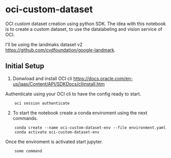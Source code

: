 # oci-custom-dataset

OCI custom dataset creation using python SDK. The idea with this notebook is to create a custom dataset, to use the datalabeling and vision service of OCI.

I'll be using the landmaks dataset v2 https://github.com/cvdfoundation/google-landmark.

## Initial Setup

1. Donwload and install OCI cli https://docs.oracle.com/en-us/iaas/Content/API/SDKDocs/cliinstall.htm

Authenticate using your OCI cli to have the config ready to start.
```
    oci session authenticate
```

2. To start the notebook create a conda enviroment using the next commands.

```
    conda create --name oci-custom-dataset-env --file environment.yaml
    conda activate oci-custom-dataset-env
```

Once the enviroment is activated start jupyter.

```
    some command
```

